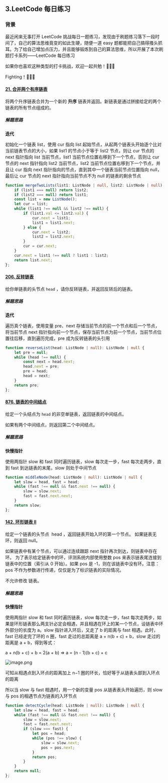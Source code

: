 ## 3.LeetCode 每日练习

### 背景

最近闲来无事打开 LeetCode 挑战每日一题练习，发现由于刷题练习落下一段时间了，自己的算法思维竟变的如此生硬，随便一道 easy 题都能把自己搞得搔头抓耳。为了给自己增加点压力，并且能够锻炼到自己的算法思维，所以开展了本次刷题打卡系列——LeetCode 每日练习

如果你也喜欢这种类型的打卡挑战，欢迎一起共勉！🎉🎉🎉

Fighting！🚀🚀🚀

#### [21. 合并两个有序链表](https://leetcode.cn/problems/merge-two-sorted-lists/)

将两个升序链表合并为一个新的 **升序** 链表并返回。新链表是通过拼接给定的两个链表的所有节点组成的。

##### 解题思路

**迭代**

初始化一个链表 list，使用 cur 指向 list 起始节点，从起两个链表头开始逐个比对当前链表节点的大小，如果 list1 的节点小于等于 list2 节点，则让 cur 节点的 next 指针指向 list 当前节点，list1 当前节点位置右移到下一个节点，否则让 cur 节点的 next 指针指向 list2 当前节点，list2 当前节点位置右移到下一个节点，并且让 cur 指向 next 指针指向的节点，直到其中一个链表当前节点位置指向 null，最后让 cur 节点的 next 指针指向当前节点不为 null 的链表的剩余节点

```ts
function mergeTwoLists(list1: ListNode | null, list2: ListNode | null): ListNode | null {
    if (list1 === null) return list2;
    if (list2 === null) return list1;
    const list = new ListNode();
    let cur = list;
    while (list1 !== null && list2 !== null) {
        if (list1.val <= list2.val) {
            cur.next = list1;
            list1 = list1.next;
        } else {
            cur.next = list2;
            list2 = list2.next;
        }
        cur = cur.next;
    }
    cur.next = list1 !== null ? list1 : list2;
    return list.next;
};
```

#### [206. 反转链表](https://leetcode.cn/problems/reverse-linked-list/)

给你单链表的头节点 `head` ，请你反转链表，并返回反转后的链表。

##### 解题思路

**迭代**

遍历真个链表，使用变量 pre、next 存储当前节点的前一个节点和后一个节点，将当前节点 next 指针指向前一个节点，保存当前节点为前一个节点，当前节点位置往后移，直到遍历完成，pre 成为反转链表的头引用

```ts
function reverseList(head: ListNode | null): ListNode | null {
    let pre = null;
    while (head !== null) {
        const next = head.next;
        head.next = pre;
        pre = head;
        head = next;
    }
    return pre;
};
```

#### [876. 链表的中间结点](https://leetcode.cn/problems/middle-of-the-linked-list/)

给定一个头结点为 `head` 的非空单链表，返回链表的中间结点。

如果有两个中间结点，则返回第二个中间结点。

##### 解题思路

**快慢指针**

使用两指针 slow 和 fast 同时遍历链表，slow 每次走一步，fast 每次走两步，直到 fast 到达链表的末尾，slow 则处于中间节点

```ts
function middleNode(head: ListNode | null): ListNode | null {
    let slow = head, fast = head;
    while (fast !== null && fast.next !== null) {
        slow = slow.next;
        fast = fast.next.next;
    }
    return slow;
};
```

#### [142. 环形链表 II](https://leetcode.cn/problems/linked-list-cycle-ii/)

给定一个链表的头节点  head ，返回链表开始入环的第一个节点。 如果链表无环，则返回 null。

如果链表中有某个节点，可以通过连续跟踪 next 指针再次到达，则链表中存在环。 为了表示给定链表中的环，评测系统内部使用整数 pos 来表示链表尾连接到链表中的位置（索引从 0 开始）。如果 pos 是 -1，则在该链表中没有环。注意：pos 不作为参数进行传递，仅仅是为了标识链表的实际情况。

不允许修改 链表。

##### 解题思路

**快慢指针**

使用两指针 slow 和 fast 同时遍历链表，slow 每次走一步，fast 每次走两步，如果是环形链表那么两支针必定会相遇，并且相遇在环上的某一个节点，设链表中环外部分的长度为 a。slow 指针进入环后，又走了 b 的距离与 fast 相遇。此时，fast 已经走完了环的 n 圈，fast 走过的总距离是 a + n(b + c) + b，slow 走过的距离是 a + b，得到等式：

a + n(b + c) + b = 2(a + b)  =>  a = (n - 1)(b + c) + c

![image.png](https://pic.leetcode-cn.com/1648037600-WNvNNt-image.png)

可知从相遇点到入环点的距离加上 n−1 圈的环长，恰好等于从链表头部到入环点的距离

所以当 slow 与 fast 相遇时，用一个新的变量 pos 从链表表头开始遍历，则 slow 与 pos 的相遇节点为链表的入环节点

```ts
function detectCycle(head: ListNode | null): ListNode | null {
    let slow = head, fast = head;
    while (fast !== null && fast.next !== null) {
        slow = slow.next;
        fast = fast.next.next;
        if (slow === fast) {
            let pos = head;
            while (pos !== slow) {
                slow = slow.next;
                pos = pos.next;
            }
            return pos;
        }
    }
    return null;
};
```
